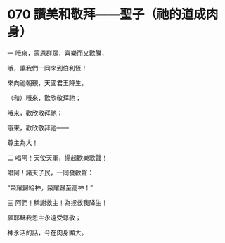 # 070 讚美和敬拜——聖子（祂的道成肉身）

一 哦來，蒙恩群眾，喜樂而又歡騰，

哦，讓我們一同來到伯利恆！

來向祂朝覲，天國君王降生。

（和）哦來，歡欣敬拜祂；

哦來，歡欣敬拜祂；

哦來，歡欣敬拜祂——

尊主為大！

二 唱阿！天使天軍，揚起歡樂歌聲！

唱阿！諸天子民，一同發歡聲：

“榮耀歸給神，榮耀歸至高神！”

三 阿們！稱謝救主！為拯救我降生！

願耶穌我恩主永遠受尊敬；

神永活的話，今在肉身顯大。

